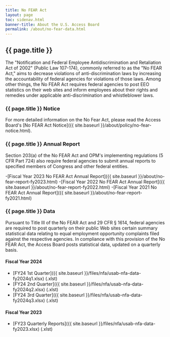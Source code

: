 ```yaml
---
title: No FEAR Act
layout: page
toc: sidenav.html
banner-title: About the U.S. Access Board
permalink: /about/no-fear-data.html
---
```


## {{ page.title }}

The "Notification and Federal Employee Antidiscrimination and Retaliation Act of 2002" (Public Law 107-174), commonly referred to as the "No FEAR Act," aims to decrease violations of anti-discrimination laws by increasing the accountability of federal agencies for violations of those laws.  Among other things, the No FEAR Act requires federal agencies to post EEO statistics on their web sites and inform employees about their rights and remedies under applicable anti-discrimination and whistleblower laws.

### {{ page.title }} Notice

For more detailed information on the No Fear Act, please read the Access Board's [No FEAR Act Notice]({{ site.baseurl }}/about/policy/no-fear-notice.html).

### {{ page.title }} Annual Report

Section 203(a) of the No FEAR Act and OPM's implementing regulations (5 CFR Part 724) also require federal agencies to submit annual reports to specified members of Congress and other federal entities.

-[Fiscal Year 2023 No FEAR Act Annual Report]({{ site.baseurl }}/about/no-fear-report-fy2023.html)
-[Fiscal Year 2022 No FEAR Act Annual Report]({{ site.baseurl }}/about/no-fear-report-fy2022.html)
-[Fiscal Year 2021 No FEAR Act Annual Report]({{ site.baseurl }}/about/no-fear-report-fy2021.html)

### {{ page.title }} Data

Pursuant to Title III of the No FEAR Act and 29 CFR § 1614, federal agencies are required to post quarterly on their public Web sites certain summary statistical data relating to equal employment opportunity complaints filed against the respective agencies.  In compliance with this provision of the No FEAR Act, the Access Board posts statistical data, updated on a quarterly basis.

#### Fiscal Year 2024

- [FY24 1st Quarter]({{ site.baseurl }}/files/nfa/usab-nfa-data-fy2024q1.xlsx) (.xlst)
- [FY24 2nd Quarter]({{ site.baseurl }}/files/nfa/usab-nfa-data-fy2024q2.xlsx) (.xlst)
- [FY24 3rd Quarter]({{ site.baseurl }}/files/nfa/usab-nfa-data-fy2024q3.xlsx) (.xlst)

#### Fiscal Year 2023

- [FY23 Quarterly Reports]({{ site.baseurl }}/files/nfa/usab-nfa-data-fy2023.xlsx) (.xlst)
